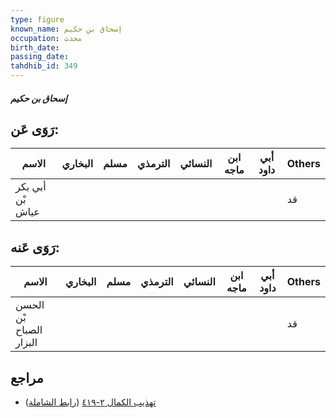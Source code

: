 ```yaml
---
type: figure
known_name: إسحاق بن حكيم
occupation: محدث
birth_date:
passing_date:
tahdhib_id: 349
---
```

##### إسحاق بن حكيم

## رَوَى عَن:
| الاسم            | البخاري | مسلم | الترمذي | النسائي | ابن ماجه | أبي داود | Others |
| ---------------- | ------- | ---- | ------- | ------- | -------- | -------- | ------ |
| أبي بكر بْن عياش |         |      |         |         |          |          | قد     |
## رَوَى عَنه:
| الاسم                   | البخاري | مسلم | الترمذي | النسائي | ابن ماجه | أبي داود | Others |
| ----------------------- | ------- | ---- | ------- | ------- | -------- | -------- | ------ |
| الحسن بْن الصباح البزار |         |      |         |         |          |          | قد     |
## مراجع
- [تهذيب الكمال ٢-٤١٩](obsidian://open?vault=Tahdhib-al-Kamal&file=Figures/٣٤٩-إسحاق%20بن%20حكيم) ([رابط الشاملة](https://shamela.ws/book/3722/900))